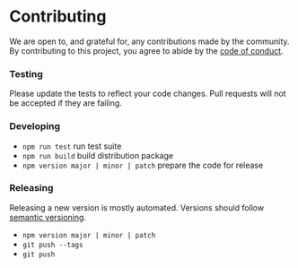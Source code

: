# Contributing

We are open to, and grateful for, any contributions made by the community. By contributing to this project, you agree to
abide by the [code of conduct](https://github.com/serialized-io/client-js/blob/main/CODE_OF_CONDUCT.md).

### Testing

Please update the tests to reflect your code changes. Pull requests will not be accepted if they are failing.

### Developing

- `npm run test` run test suite
- `npm run build` build distribution package
- `npm version major | minor | patch` prepare the code for release

### Releasing

Releasing a new version is mostly automated. Versions should follow [semantic versioning](http://semver.org/).

- `npm version major | minor | patch`
- `git push --tags`
- `git push`

